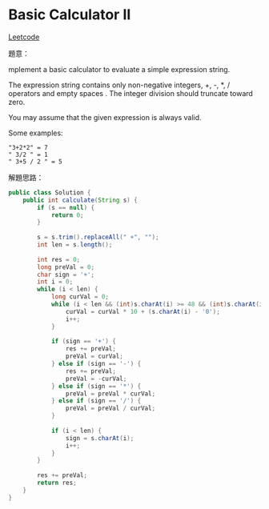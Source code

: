 # Basic Calculator II

[Leetcode](https://leetcode.com/problems/basic-calculator-ii/)

題意：

mplement a basic calculator to evaluate a simple expression string.

The expression string contains only non-negative integers, +, -, *, / operators and empty spaces . The integer division should truncate toward zero.

You may assume that the given expression is always valid.

Some examples:
```
"3+2*2" = 7
" 3/2 " = 1
" 3+5 / 2 " = 5
```


解題思路：


```java
public class Solution {
    public int calculate(String s) {
        if (s == null) {
            return 0;
        }
        
        s = s.trim().replaceAll(" +", "");
        int len = s.length();
        
        int res = 0;
        long preVal = 0;
        char sign = '+';
        int i = 0;
        while (i < len) {
            long curVal = 0;
            while (i < len && (int)s.charAt(i) >= 48 && (int)s.charAt(i) <= 57) {
                curVal = curVal * 10 + (s.charAt(i) - '0');
                i++;
            }
            
            if (sign == '+') {
                res += preVal;
                preVal = curVal;
            } else if (sign == '-') {
                res += preVal;
                preVal = -curVal;
            } else if (sign == '*') {
                preVal = preVal * curVal;
            } else if (sign == '/') {
                preVal = preVal / curVal;
            }
            
            if (i < len) {
                sign = s.charAt(i);
                i++;
            }
        }
        
        res += preVal;
        return res;
    }
}
```